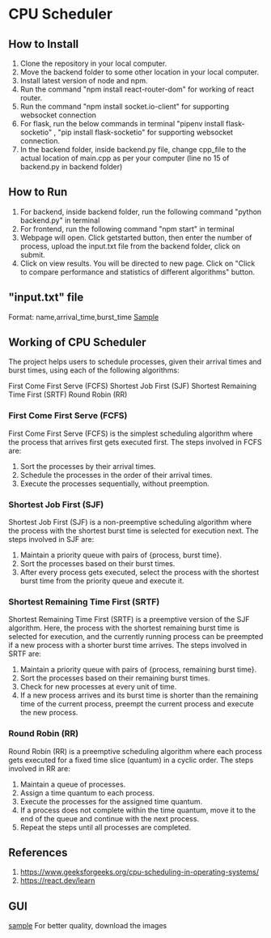 # CPU Scheduler


## How to Install

1. Clone the repository in your local computer.
2. Move the backend folder to some other location in your local computer.
3. Install latest version of node and npm.
4. Run the command "npm install react-router-dom" for working of react router.
5. Run the command "npm install socket.io-client" for supporting websocket connection
6. For flask, run the below commands in terminal "pipenv install flask-socketio" , "pip install flask-socketio" for supporting websocket connection.
7. In the backend folder, inside backend.py file, change cpp_file to the actual location of main.cpp as per your computer (line no 15 of backend.py in backend folder)

## How to Run
1. For backend, inside backend folder, run the following command "python backend.py" in terminal
2. For frontend, run the following command "npm start" in terminal
3. Webpage will open. Click getstarted button, then enter the number of process, upload the input.txt file from the backend folder, click on submit.
4. Click on view results. You will be directed to new page. Click on "Click to compare performance and statistics of different algorithms" button.

## "input.txt" file
Format: name,arrival_time,burst_time
[Sample](https://github.com/nayan-1210/cpu-scheduler/blob/main/Backend/input.txt)

## Working of CPU Scheduler
The project helps users to schedule processes, given their arrival times and burst times, using each of the following algorithms:

First Come First Serve (FCFS)
Shortest Job First (SJF)
Shortest Remaining Time First (SRTF)
Round Robin (RR)

### First Come First Serve (FCFS)
First Come First Serve (FCFS) is the simplest scheduling algorithm where the process that arrives first gets executed first. The steps involved in FCFS are:

1. Sort the processes by their arrival times.
2. Schedule the processes in the order of their arrival times.
3. Execute the processes sequentially, without preemption.

### Shortest Job First (SJF)
Shortest Job First (SJF) is a non-preemptive scheduling algorithm where the process with the shortest burst time is selected for execution next. The steps involved in SJF are:

1. Maintain a priority queue with pairs of {process, burst time}.
2. Sort the processes based on their burst times.
3. After every process gets executed, select the process with the shortest burst time from the priority queue and execute it.
   
### Shortest Remaining Time First (SRTF)
Shortest Remaining Time First (SRTF) is a preemptive version of the SJF algorithm. Here, the process with the shortest remaining burst time is selected for execution, and the currently running process can be preempted if a new process with a shorter burst time arrives. The steps involved in SRTF are:

1. Maintain a priority queue with pairs of {process, remaining burst time}.
2. Sort the processes based on their remaining burst times.
3. Check for new processes at every unit of time.
4. If a new process arrives and its burst time is shorter than the remaining time of the current process, preempt the current process and execute the new process.
   
### Round Robin (RR)
Round Robin (RR) is a preemptive scheduling algorithm where each process gets executed for a fixed time slice (quantum) in a cyclic order. The steps involved in RR are:

1. Maintain a queue of processes.
2. Assign a time quantum to each process.
3. Execute the processes for the assigned time quantum.
4. If a process does not complete within the time quantum, move it to the end of the queue and continue with the next process.
5. Repeat the steps until all processes are completed.

## References
1. https://www.geeksforgeeks.org/cpu-scheduling-in-operating-systems/
2. https://react.dev/learn

## GUI 
[sample](https://drive.google.com/drive/folders/1M5UuNlWaSupCJPDv0nFzOUdYMh65hpOs?usp=drive_link)
For better quality, download the images

